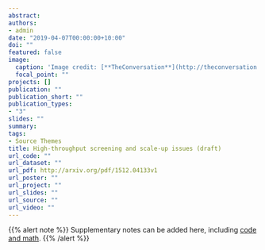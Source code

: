 ```yaml
---
abstract: 
authors:
- admin
date: "2019-04-07T00:00:00+10:00"
doi: ""
featured: false
image:
  caption: 'Image credit: [**TheConversation**](http://theconversation.com/tackling-unethical-authorship-deals-on-scientific-publications-36294)'
  focal_point: ""
projects: []
publication: ""
publication_short: ""
publication_types:
- "3"
slides: ""
summary: 
tags:
- Source Themes
title: High-throughput screening and scale-up issues (draft)
url_code: ""
url_dataset: ""
url_pdf: http://arxiv.org/pdf/1512.04133v1
url_poster: ""
url_project: ""
url_slides: ""
url_source: ""
url_video: ""
---
```


{{% alert note %}}
Supplementary notes can be added here, including [code and math](https://sourcethemes.com/academic/docs/writing-markdown-latex/).
{{% /alert %}}
